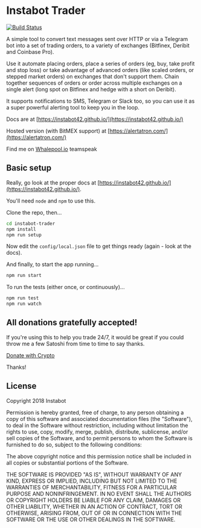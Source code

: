  # Instabot Trader

[![Build Status](https://travis-ci.org/instabot42/instabot-trader.svg?branch=master)](https://travis-ci.org/instabot42/instabot-trader)

A simple tool to convert text messages sent over HTTP or via a Telegram bot into
a set of trading orders, to a variety of exchanges (Bitfinex, Deribit and Coinbase Pro).

Use it automate placing orders, place a series of orders (eg, buy, take profit and stop loss)
or take advantage of advanced orders (like scaled orders, or stepped market orders) on
exchanges that don't support them. Chain together sequences of orders or order across multiple
exchanges on a single alert (long spot on Bitfinex and hedge with a short on Deribit).

It supports notifications to SMS, Telegram or Slack too, so you can use it as a super powerful
alerting tool to keep you in the loop.

Docs are at [https://instabot42.github.io/](https://instabot42.github.io/)

Hosted version (with BitMEX support) at [https://alertatron.com/](https://alertatron.com/)

Find me on [Whalepool.io](https://whalepool.io/) teamspeak

## Basic setup

Really, go look at the proper docs at [https://instabot42.github.io/](https://instabot42.github.io/).

You'll need `node` and `npm` to use this.

Clone the repo, then...

```bash
cd instabot-trader
npm install
npm run setup
```

Now edit the `config/local.json` file to get things ready (again - look at the docs).

And finally, to start the app running...

```bash
npm run start
```

To run the tests (either once, or continuously)...

```bash
npm run test
npm run watch
```

## All donations gratefully accepted!

If you're using this to help you trade 24/7, it would be great if you could throw me a few Satoshi
from time to time to say thanks.

[Donate with Crypto](https://commerce.coinbase.com/checkout/4a67a444-578b-4908-ac9d-8ea716e8b0cb)

Thanks!


## License

Copyright 2018 Instabot

Permission is hereby granted, free of charge, to any person obtaining a copy of
this software and associated documentation files (the "Software"), to deal in the
Software without restriction, including without limitation the rights to use, copy,
modify, merge, publish, distribute, sublicense, and/or sell copies of the Software,
and to permit persons to whom the Software is furnished to do so, subject to the
following conditions:

The above copyright notice and this permission notice shall be included in all
copies or substantial portions of the Software.

THE SOFTWARE IS PROVIDED "AS IS", WITHOUT WARRANTY OF ANY KIND, EXPRESS OR IMPLIED,
INCLUDING BUT NOT LIMITED TO THE WARRANTIES OF MERCHANTABILITY, FITNESS FOR A
PARTICULAR PURPOSE AND NONINFRINGEMENT. IN NO EVENT SHALL THE AUTHORS OR COPYRIGHT
HOLDERS BE LIABLE FOR ANY CLAIM, DAMAGES OR OTHER LIABILITY, WHETHER IN AN ACTION
OF CONTRACT, TORT OR OTHERWISE, ARISING FROM, OUT OF OR IN CONNECTION WITH THE
SOFTWARE OR THE USE OR OTHER DEALINGS IN THE SOFTWARE.
